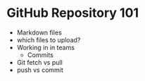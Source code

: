 # GitHub Repository 101

* Markdown files
* which files to upload?
* Working in in teams
    - Commits
* Git fetch vs pull
* push vs commit
